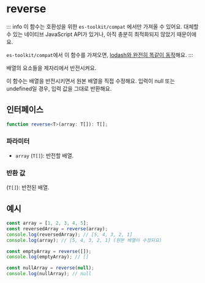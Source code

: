 # reverse

::: info
이 함수는 호환성을 위한 `es-toolkit/compat` 에서만 가져올 수 있어요. 대체할 수 있는 네이티브 JavaScript API가 있거나, 아직 충분히 최적화되지 않았기 때문이에요.

`es-toolkit/compat`에서 이 함수를 가져오면, [lodash와 완전히 똑같이 동작](../../../compatibility.md)해요.
:::

배열의 요소들을 제자리에서 반전시켜요.

이 함수는 배열을 반전시키면서 원본 배열을 직접 수정해요. 입력이 null 또는 undefined일 경우, 입력 값을 그대로 반환해요.

## 인터페이스

```typescript
function reverse<T>(array: T[]): T[];
```

### 파라미터

- `array` (`T[]`): 반전할 배열.

### 반환 값

(`T[]`): 반전된 배열.

## 예시

```typescript
const array = [1, 2, 3, 4, 5];
const reversedArray = reverse(array);
console.log(reversedArray); // [5, 4, 3, 2, 1]
console.log(array); // [5, 4, 3, 2, 1] (원본 배열이 수정되요)

const emptyArray = reverse([]);
console.log(emptyArray); // []

const nullArray = reverse(null);
console.log(nullArray); // null
```
